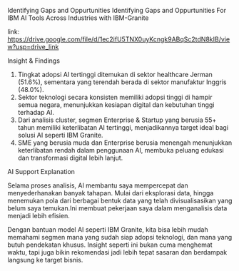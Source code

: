 Identifying Gaps and Oppurtunities Identifying Gaps and Oppurtunities For IBM AI Tools Across Industries with IBM-Granite

link: https://drive.google.com/file/d/1ec2ifU5TNX0uyKcngk9ABqSc2tdN8kIB/view?usp=drive_link

Insight & Findings
1. Tingkat adopsi AI tertinggi ditemukan di sektor healthcare Jerman (51.6%), sementara yang terendah berada di sektor manufaktur Inggris (48.0%).
2. Sektor teknologi secara konsisten memiliki adopsi tinggi di hampir semua negara, menunjukkan kesiapan digital dan kebutuhan tinggi terhadap AI.
3. Dari analisis cluster, segmen Enterprise & Startup yang berusia 55+ tahun memiliki keterlibatan AI tertinggi, menjadikannya target ideal bagi solusi AI seperti IBM Granite.
4. SME yang berusia muda dan Enterprise berusia menengah menunjukkan keterlibatan rendah dalam penggunaan AI, membuka peluang edukasi dan transformasi digital lebih lanjut.

AI Support Explanation

Selama proses analisis, AI membantu saya mempercepat dan menyederhanakan banyak tahapan. Mulai dari eksplorasi data, hingga menemukan pola dari berbagai bentuk data yang telah divisualisasikan yang belum saya temukan.Ini membuat pekerjaan saya dalam menganalisis data menjadi lebih efisien.

Dengan bantuan model AI seperti IBM Granite, kita bisa lebih mudah memahami segmen mana yang sudah siap adopsi teknologi, dan mana yang butuh pendekatan khusus. Insight seperti ini bukan cuma menghemat waktu, tapi juga bikin rekomendasi jadi lebih tepat sasaran dan berdampak langsung ke target bisnis.

